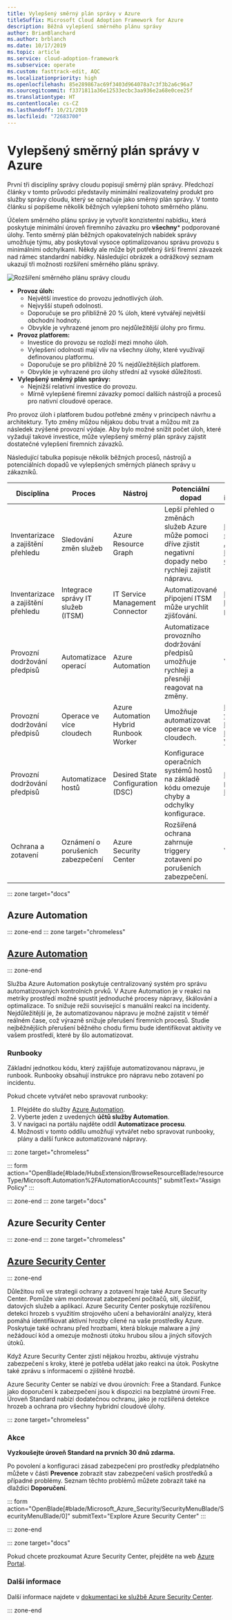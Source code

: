 ```yaml
---
title: Vylepšený směrný plán správy v Azure
titleSuffix: Microsoft Cloud Adoption Framework for Azure
description: Běžná vylepšení směrného plánu správy
author: BrianBlanchard
ms.author: brblanch
ms.date: 10/17/2019
ms.topic: article
ms.service: cloud-adoption-framework
ms.subservice: operate
ms.custom: fasttrack-edit, AQC
ms.localizationpriority: high
ms.openlocfilehash: 85e289867ac69f3403d964078a7c3f3b2a6c96a7
ms.sourcegitcommit: f3371811a36e12533ecbc3aa936e2a68e0cee25f
ms.translationtype: HT
ms.contentlocale: cs-CZ
ms.lasthandoff: 10/21/2019
ms.locfileid: "72683700"
---
```

# <a name="enhanced-management-baseline-in-azure"></a>Vylepšený směrný plán správy v Azure

První tři disciplíny správy cloudu popisují směrný plán správy. Předchozí články v tomto průvodci představily minimální realizovatelný produkt pro služby správy cloudu, který se označuje jako směrný plán správy. V tomto článku si popíšeme několik běžných vylepšení tohoto směrného plánu.

Účelem směrného plánu správy je vytvořit konzistentní nabídku, která poskytuje minimální úroveň firemního závazku pro **všechny*** podporované úlohy. Tento směrný plán běžných opakovatelných nabídek správy umožňuje týmu, aby poskytoval vysoce optimalizovanou správu provozu s minimálními odchylkami. Někdy ale může být potřebný širší firemní závazek nad rámec standardní nabídky. Následující obrázek a odrážkový seznam ukazují tři možnosti rozšíření směrného plánu správy.

![Rozšíření směrného plánu správy cloudu](../../_images/manage/beyond-the-baseline.png)

- **Provoz úloh:**
  - Největší investice do provozu jednotlivých úloh.
  - Nejvyšší stupeň odolnosti.
  - Doporučuje se pro přibližně 20 % úloh, které vytvářejí největší obchodní hodnoty.
  - Obvykle je vyhrazené jenom pro nejdůležitější úlohy pro firmu.
- **Provoz platforem:**
  - Investice do provozu se rozloží mezi mnoho úloh.
  - Vylepšení odolnosti mají vliv na všechny úlohy, které využívají definovanou platformu.
  - Doporučuje se pro přibližně 20 % nejdůležitějších platforem.
  - Obvykle je vyhrazené pro úlohy střední až vysoké důležitosti.
- **Vylepšený směrný plán správy:**
  - Nejnižší relativní investice do provozu.
  - Mírně vylepšené firemní závazky pomocí dalších nástrojů a procesů pro nativní cloudové operace.

Pro provoz úloh i platforem budou potřebné změny v principech návrhu a architektury. Tyto změny můžou nějakou dobu trvat a můžou mít za následek zvýšené provozní výdaje. Aby bylo možné snížit počet úloh, které vyžadují takové investice, může vylepšený směrný plán správy zajistit dostatečné vylepšení firemních závazků.

Následující tabulka popisuje několik běžných procesů, nástrojů a potenciálních dopadů ve vylepšených směrných plánech správy u zákazníků.

|Disciplína  |Proces  |Nástroj  |Potenciální dopad| Další informace |
|---------|---------|---------|---------|---------|
|Inventarizace a zajištění přehledu|Sledování změn služeb|Azure Resource Graph|Lepší přehled o změnách služeb Azure může pomoci dříve zjistit negativní dopady nebo rychleji zajistit nápravu.|[Přehled služby Azure Resource Graph](https://docs.microsoft.com/azure/governance/resource-graph/overview)|
|Inventarizace a zajištění přehledu|Integrace správy IT služeb (ITSM)|IT Service Management Connector|Automatizované připojení ITSM může urychlit zjišťování.|[ITSM konektor pro Azure](https://docs.microsoft.com/azure/azure-monitor/platform/itsmc-overview)|
|Provozní dodržování předpisů|Automatizace operací|Azure Automation|Automatizace provozního dodržování předpisů umožňuje rychleji a přesněji reagovat na změny.|Viz níže|
|Provozní dodržování předpisů|Operace ve více cloudech|Azure Automation Hybrid Runbook Worker|Umožňuje automatizovat operace ve více cloudech.|[Přehled funkce Hybrid Runbook Worker](https://docs.microsoft.com/azure/automation/automation-hybrid-runbook-worker)|
|Provozní dodržování předpisů|Automatizace hostů|Desired State Configuration (DSC)|Konfigurace operačních systémů hostů na základě kódu omezuje chyby a odchylky konfigurace.|[Přehled platformy DSC](/powershell/scripting/dsc/overview/overview)|
|Ochrana a zotavení|Oznámení o porušeních zabezpečení|Azure Security Center|Rozšířená ochrana zahrnuje triggery zotavení po porušeních zabezpečení.|Viz níže|

::: zone target="docs"

## <a name="azure-automation"></a>Azure Automation

::: zone-end
::: zone target="chromeless"

## <a name="azure-automationtabazureautomation"></a>[Azure Automation](#tab/AzureAutomation)

::: zone-end

Služba Azure Automation poskytuje centralizovaný systém pro správu automatizovaných kontrolních prvků. V Azure Automation je v reakci na metriky prostředí možné spustit jednoduché procesy nápravy, škálování a optimalizace. To snižuje režii související s manuální reakcí na incidenty. Nejdůležitější je, že automatizovanou nápravu je možné zajistit v téměř reálném čase, což výrazně snižuje přerušení firemních procesů. Studie nejběžnějších přerušení běžného chodu firmu bude identifikovat aktivity ve vašem prostředí, které by šlo automatizovat.

### <a name="runbooks"></a>Runbooky

Základní jednotkou kódu, který zajišťuje automatizovanou nápravu, je runbook. Runbooky obsahují instrukce pro nápravu nebo zotavení po incidentu.

Pokud chcete vytvářet nebo spravovat runbooky:

1. Přejděte do služby [Azure Automation](https://portal.azure.com/#blade/HubsExtension/BrowseResourceBlade/resourceType/Microsoft.Automation%2FAutomationAccounts).
2. Vyberte jeden z uvedených **účtů služby Automation**.
3. V navigaci na portálu najděte oddíl **Automatizace procesu**.
4. Možnosti v tomto oddílu umožňují vytvářet nebo spravovat runbooky, plány a další funkce automatizované nápravy.

::: zone target="chromeless"

<!-- markdownlint-disable DOCSMD001 -->

::: form action="OpenBlade[#blade/HubsExtension/BrowseResourceBlade/resourceType/Microsoft.Automation%2FAutomationAccounts]" submitText="Assign Policy" :::

<!-- markdownlint-enable DOCSMD001 -->

::: zone-end
::: zone target="docs"

## <a name="azure-security-center"></a>Azure Security Center

::: zone-end
::: zone target="chromeless"

## <a name="azure-security-centertabazuresecuritycenter"></a>[Azure Security Center](#tab/AzureSecurityCenter)

::: zone-end

Důležitou roli ve strategii ochrany a zotavení hraje také Azure Security Center. Pomůže vám monitorovat zabezpečení počítačů, sítí, úložišť, datových služeb a aplikací. Azure Security Center poskytuje rozšířenou detekci hrozeb s využitím strojového učení a behaviorální analýzy, která pomáhá identifikovat aktivní hrozby cílené na vaše prostředky Azure. Poskytuje také ochranu před hrozbami, která blokuje malware a jiný nežádoucí kód a omezuje možnosti útoku hrubou silou a jiných síťových útoků.

Když Azure Security Center zjistí nějakou hrozbu, aktivuje výstrahu zabezpečení s kroky, které je potřeba udělat jako reakci na útok. Poskytne také zprávu s informacemi o zjištěné hrozbě.

Azure Security Center se nabízí ve dvou úrovních: Free a Standard. Funkce jako doporučení k zabezpečení jsou k dispozici na bezplatné úrovni Free. Úroveň Standard nabízí dodatečnou ochranu, jako je rozšířená detekce hrozeb a ochrana pro všechny hybridní cloudové úlohy.

::: zone target="chromeless"

### <a name="action"></a>Akce

**Vyzkoušejte úroveň Standard na prvních 30 dnů zdarma.**

Po povolení a konfiguraci zásad zabezpečení pro prostředky předplatného můžete v části **Prevence** zobrazit stav zabezpečení vašich prostředků a případné problémy. Seznam těchto problémů můžete zobrazit také na dlaždici **Doporučení**.

::: form action="OpenBlade[#blade/Microsoft_Azure_Security/SecurityMenuBlade/SecurityMenuBlade/0]" submitText="Explore Azure Security Center" :::

::: zone-end

::: zone target="docs"

Pokud chcete prozkoumat Azure Security Center, přejděte na web [Azure Portal](https://portal.azure.com/#blade/Microsoft_Azure_Security/SecurityMenuBlade/SecurityMenuBlade/0).

### <a name="learn-more"></a>Další informace

Další informace najdete v [dokumentaci ke službě Azure Security Center](https://docs.microsoft.com/azure/security-center).

::: zone-end
